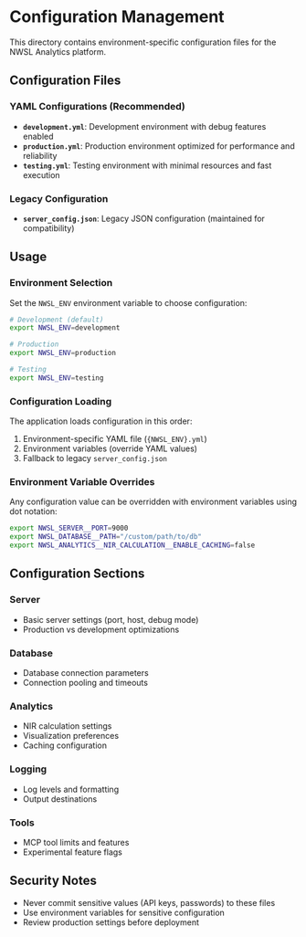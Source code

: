 # Configuration Management

This directory contains environment-specific configuration files for the NWSL Analytics platform.

## Configuration Files

### YAML Configurations (Recommended)
- **`development.yml`**: Development environment with debug features enabled
- **`production.yml`**: Production environment optimized for performance and reliability
- **`testing.yml`**: Testing environment with minimal resources and fast execution

### Legacy Configuration
- **`server_config.json`**: Legacy JSON configuration (maintained for compatibility)

## Usage

### Environment Selection
Set the `NWSL_ENV` environment variable to choose configuration:

```bash
# Development (default)
export NWSL_ENV=development

# Production
export NWSL_ENV=production

# Testing
export NWSL_ENV=testing
```

### Configuration Loading
The application loads configuration in this order:
1. Environment-specific YAML file (`{NWSL_ENV}.yml`)
2. Environment variables (override YAML values)
3. Fallback to legacy `server_config.json`

### Environment Variable Overrides
Any configuration value can be overridden with environment variables using dot notation:

```bash
export NWSL_SERVER__PORT=9000
export NWSL_DATABASE__PATH="/custom/path/to/db"
export NWSL_ANALYTICS__NIR_CALCULATION__ENABLE_CACHING=false
```

## Configuration Sections

### Server
- Basic server settings (port, host, debug mode)
- Production vs development optimizations

### Database
- Database connection parameters
- Connection pooling and timeouts

### Analytics
- NIR calculation settings
- Visualization preferences
- Caching configuration

### Logging
- Log levels and formatting
- Output destinations

### Tools
- MCP tool limits and features
- Experimental feature flags

## Security Notes

- Never commit sensitive values (API keys, passwords) to these files
- Use environment variables for sensitive configuration
- Review production settings before deployment